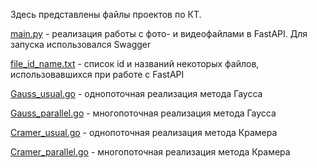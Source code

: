Здесь представлены файлы проектов по КТ.

[main.py](main.py) - реализация работы с фото- и видеофайлами в FastAPI. Для запуска использовался Swagger

[file_id_name.txt](file_id_name.txt) - список id и названий некоторых файлов, использовавшихся при работе с FastAPI

[Gauss_usual.go](Gauss_usual.go) - однопоточная реализация метода Гаусса

[Gauss_parallel.go](Gauss_parallel.go) - многопоточная реализация метода Гаусса

[Cramer_usual.go](Cramer_usual.go) - однопоточная реализация метода Крамера

[Cramer_parallel.go](Cramer_parallel.go) - многопоточная реализация метода Крамера
